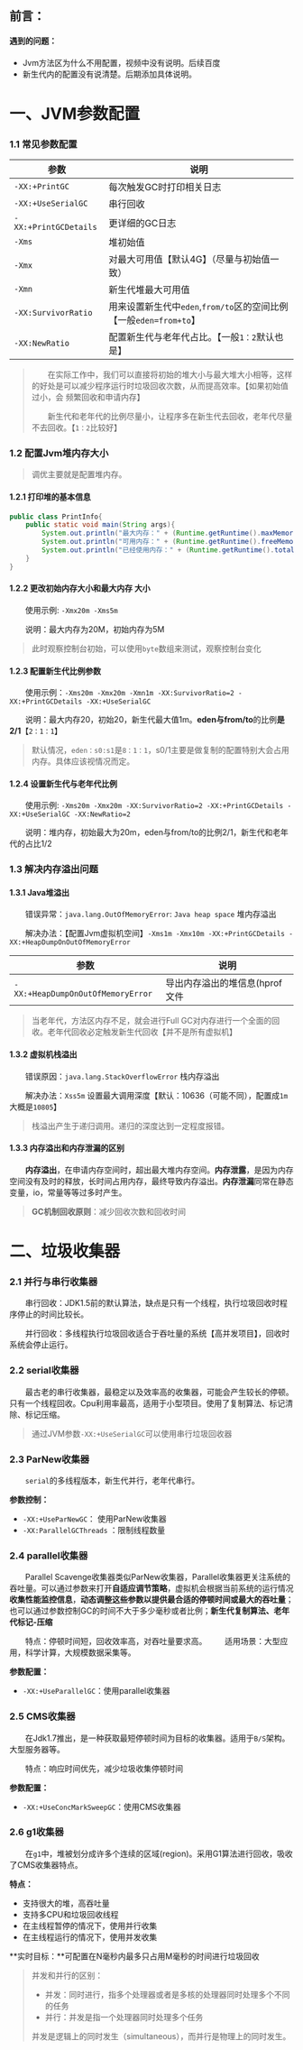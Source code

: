 ## 前言：



#### 遇到的问题：

- Jvm方法区为什么不用配置，视频中没有说明。后续百度
- 新生代内的配置没有说清楚。后期添加具体说明。





# 一、JVM参数配置



### 1.1  常见参数配置

| 参数                  | 说明                                                         |
| --------------------- | ------------------------------------------------------------ |
| `-XX:+PrintGC`        | 每次触发GC时打印相关日志                                     |
| `-XX:+UseSerialGC`    | 串行回收                                                     |
| `-XX:+PrintGCDetails` | 更详细的GC日志                                               |
| `-Xms`                | 堆初始值                                                     |
| `-Xmx`                | 对最大可用值【默认4G】（尽量与初始值一致）                   |
| `-Xmn`                | 新生代堆最大可用值                                           |
| `-XX:SurvivorRatio`   | 用来设置新生代中`eden`,`from/to`区的空间比例【一般`eden=from+to`】 |
| `-XX:NewRatio`        | 配置新生代与老年代占比。【一般`1：2`默认也是】               |

>&emsp;&emsp;在实际工作中，我们可以直接将初始的堆大小与最大堆大小相等，这样的好处是可以减少程序运行时垃圾回收次数，从而提高效率。【如果初始值过小，会 频繁回收和申请内存】
>
>&emsp;&emsp;新生代和老年代的比例尽量小，让程序多在新生代去回收，老年代尽量不去回收。【`1：2`比较好】



### 1.2 配置Jvm堆内存大小

> 调优主要就是配置堆内存。



#### 1.2.1 打印堆的基本信息

```java
public class PrintInfo{
    public static void main(String args){
        System.out.println("最大内存：" + (Runtime.getRuntime().maxMemory() / 1024 / 1024) + "M");
        System.out.println("可用内存：" + (Runtime.getRuntime().freeMemory() / 1024 / 1024) + "M");
        System.out.println("已经使用内存：" + (Runtime.getRuntime().totalMemory() / 1024 / 1024) + "M");
    }
}
```



#### 1.2.2 更改初始内存大小和最大内存 大小

&emsp;&emsp;使用示例: ` -Xmx20m -Xms5m `

&emsp;&emsp;说明：最大内存为20M，初始内存为5M 

> 此时观察控制台初始，可以使用`byte`数组来测试，观察控制台变化



#### 1.2.3 配置新生代比例参数

&emsp;&emsp;使用示例：`-Xms20m -Xmx20m -Xmn1m -XX:SurvivorRatio=2 -XX:+PrintGCDetails -XX:+UseSerialGC`

&emsp;&emsp;说明：最大内存20，初始20，新生代最大值1m。**eden与from/to**的比例**是2/1**【`2：1：1`】

>  默认情况，`eden：s0:s1`是`8：1：1`，s0/1主要是做复制的配置特别大会占用内存。具体应该视情况而定。



#### 1.2.4 设置新生代与老年代比例

&emsp;&emsp;使用示例: `-Xms20m -Xmx20m -XX:SurvivorRatio=2 -XX:+PrintGCDetails -XX:+UseSerialGC -XX:NewRatio=2`

&emsp;&emsp;说明：堆内存，初始最大为20m，eden与from/to的比例2/1，新生代和老年代的占比1/2



### 1.3 解决内存溢出问题



#### 1.3.1 Java堆溢出

&emsp;&emsp;错误异常：`java.lang.OutOfMemoryError`: `Java heap space` 堆内存溢出

&emsp;&emsp;解决办法：【配置Jvm虚拟机空间】`-Xms1m -Xmx10m -XX:+PrintGCDetails -XX:+HeapDumpOnOutOfMemoryError`

| 参数                              | 说明                           |
| --------------------------------- | ------------------------------ |
| `-XX:+HeapDumpOnOutOfMemoryError` | 导出内存溢出的堆信息(hprof文件 |

> 当老年代，方法区内存不足，就会进行Full GC对内存进行一个全面的回收。老年代回收必定触发新生代回收【并不是所有虚拟机】



#### 1.3.2 虚拟机栈溢出

&emsp;&emsp;错误原因：`java.lang.StackOverflowError`  栈内存溢出

&emsp;&emsp;解决办法：`Xss5m` 设置最大调用深度【默认：10636（可能不同），配置成`1m`大概是`10805`】

> 栈溢出产生于递归调用。递归的深度达到一定程度报错。



#### 1.3.3 内存溢出和内存泄漏的区别

&emsp;&emsp;**内存溢出**，在申请内存空间时，超出最大堆内存空间。**内存泄露**，是因为内存空间没有及时的释放，长时间占用内存，最终导致内存溢出。**内存泄漏**同常在静态变量，io，常量等等过多时产生。



> **GC机制回收原则**：减少回收次数和回收时间



# 二、垃圾收集器



### 2.1 并行与串行收集器

&emsp;&emsp;串行回收：JDK1.5前的默认算法，缺点是只有一个线程，执行垃圾回收时程序停止的时间比较长。

&emsp;&emsp;并行回收：多线程执行垃圾回收适合于吞吐量的系统【高并发项目】，回收时系统会停止运行。



### 2.2 serial收集器

&emsp;&emsp;最古老的串行收集器，最稳定以及效率高的收集器，可能会产生较长的停顿。只有一个线程回收。Cpu利用率最高，适用于小型项目。使用了复制算法、标记清除、标记压缩。

> 通过JVM参数`-XX:+UseSerialGC`可以使用串行垃圾回收器



### 2.3 ParNew收集器

&emsp;&emsp;`serial`的多线程版本，新生代并行，老年代串行。

**参数控制：**

- `-XX:+UseParNewGC`：  使用ParNew收集器
- `-XX:ParallelGCThreads` ：限制线程数量



### 2.4 parallel收集器

&emsp;&emsp;Parallel Scavenge收集器类似ParNew收集器，Parallel收集器更关注系统的吞吐量。可以通过参数来打开**自适应调节策略**，虚拟机会根据当前系统的运行情况**收集性能监控信息**，**动态调整这些参数以提供最合适的停顿时间或最大的吞吐量**；也可以通过参数控制GC的时间不大于多少毫秒或者比例；**新生代复制算法、老年代标记-压缩**

&emsp;&emsp;特点：停顿时间短，回收效率高，对吞吐量要求高。
&emsp;&emsp;适用场景：大型应用，科学计算，大规模数据采集等。



**参数配置：**

- `-XX:+UseParallelGC`：使用parallel收集器



### 2.5 CMS收集器

&emsp;&emsp;在Jdk1.7推出，是一种获取最短停顿时间为目标的收集器。适用于`B/S`架构。大型服务器等。

&emsp;&emsp;特点：响应时间优先，减少垃圾收集停顿时间



**参数配置：**

- `-XX:+UseConcMarkSweepGC`：使用CMS收集器



### 2.6 g1收集器

&emsp;&emsp;在`g1`中，堆被划分成许多个连续的区域(region)。采用G1算法进行回收，吸收了CMS收集器特点。



**特点：**

- 支持很大的堆，高吞吐量
- 支持多CPU和垃圾回收线程
- 在主线程暂停的情况下，使用并行收集
- 在主线程运行的情况下，使用并发收集



**实时目标：**可配置在N毫秒内最多只占用M毫秒的时间进行垃圾回收



> 并发和并行的区别：
>
> - 并发：同时进行，指多个处理器或者是多核的处理器同时处理多个不同的任务
> - 并行：并发是指一个处理器同时处理多个任务
>
> 并发是逻辑上的同时发生（simultaneous），而并行是物理上的同时发生。